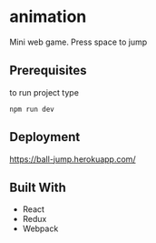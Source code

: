 # animation

Mini web game. Press space to jump

## Prerequisites

to run project type

```
npm run dev

```

## Deployment

https://ball-jump.herokuapp.com/

## Built With

* React
* Redux
* Webpack
